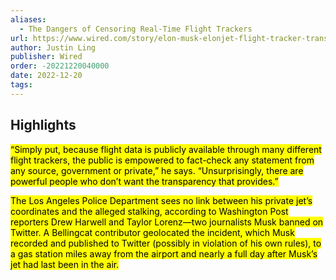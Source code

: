 ```yaml
---
aliases:
  - The Dangers of Censoring Real-Time Flight Trackers
url: https://www.wired.com/story/elon-musk-elonjet-flight-tracker-transparency/
author: Justin Ling
publisher: Wired
order: -20221220040000
date: 2022-12-20
tags:
---
```


## Highlights
<mark>“Simply put, because flight data is publicly available through many different flight trackers, the public is empowered to fact-check any statement from any source, government or private,” he says. “Unsurprisingly, there are powerful people who don’t want the transparency that provides.”</mark>

<mark>The Los Angeles Police Department sees no link between his private jet’s coordinates and the alleged stalking, according to Washington Post reporters Drew Harwell and Taylor Lorenz—two journalists Musk banned on Twitter. A Bellingcat contributor geolocated the incident, which Musk recorded and published to Twitter (possibly in violation of his own rules), to a gas station miles away from the airport and nearly a full day after Musk’s jet had last been in the air.</mark>

